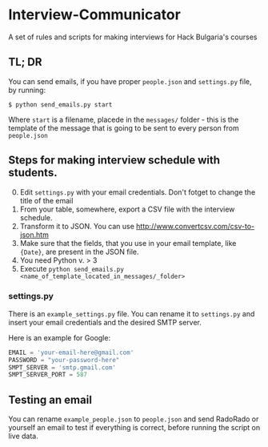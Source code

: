 Interview-Communicator
======================

A set of rules and scripts for making interviews for Hack Bulgaria's courses

## TL; DR

You can send emails, if you have proper `people.json` and `settings.py` file, by running:

```
$ python send_emails.py start
```

Where `start` is a filename, placede in the `messages/` folder - this is the template of the message that is going to be sent to every person from `people.json`

## Steps for making interview schedule with students.

0. Edit `settings.py` with your email credentials. Don't fotget to change the title of the email
1. From your table, somewhere, export a CSV file with the interview schedule.
2. Transform it to JSON. You can use http://www.convertcsv.com/csv-to-json.htm
3. Make sure that the fields, that you use in your email template, like `{Date}`, are present in the JSON file.
4. You need Python v. > 3
5. Execute `python send_emails.py <name_of_template_located_in_messages/_folder>`

### settings.py

There is an `example_settings.py` file. You can rename it to `settings.py` and insert your email credentials and the desired SMTP server.

Here is an example for Google:

```python
EMAIL = 'your-email-here@gmail.com'
PASSWORD = "your-password-here"
SMPT_SERVER = 'smtp.gmail.com'
SMPT_SERVER_PORT = 587
```

## Testing an email

You can rename `example_people.json` to `people.json` and send RadoRado or yourself an email to test if everything is correct, before running the script on live data.
